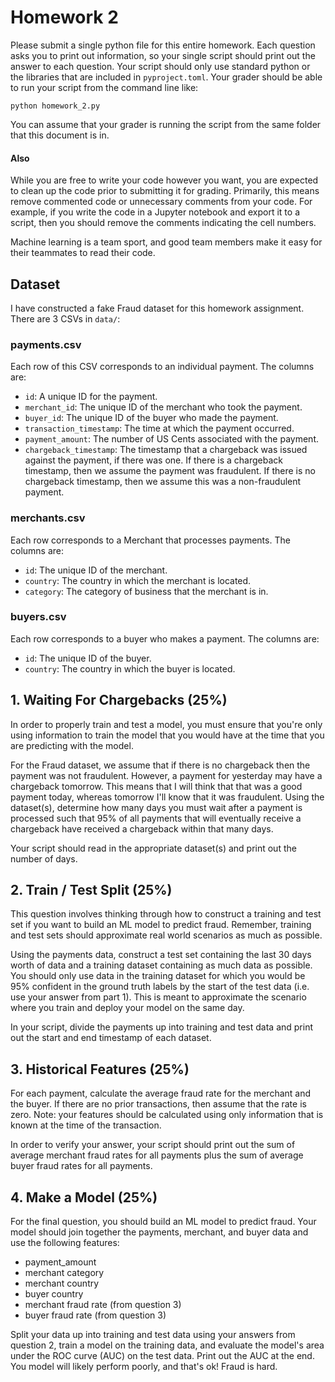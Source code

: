 # Homework 2

Please submit a single python file for this entire homework. Each question asks you to print out information, so your single script should print out the answer to each question. Your script should only use standard python or the libraries that are included in `pyproject.toml`. Your grader should be able to run your script from the command line like:

```commandline
python homework_2.py
```

You can assume that your grader is running the script from the same folder that this document is in.

#### Also

While you are free to write your code however you want, you are expected to clean up the code prior to submitting it for grading. Primarily, this means remove commented code or unnecessary comments from your code. For example, if you write the code in a Jupyter notebook and export it to a script, then you should remove the comments indicating the cell numbers.

Machine learning is a team sport, and good team members make it easy for their teammates to read their code.

## Dataset

I have constructed a fake Fraud dataset for this homework assignment. There are 3 CSVs in `data/`:

### payments.csv
Each row of this CSV corresponds to an individual payment. The columns are:

- `id`: A unique ID for the payment.
- `merchant_id`: The unique ID of the merchant who took the payment.
- `buyer_id`: The unique ID of the buyer who made the payment.
- `transaction_timestamp`: The time at which the payment occurred. 
- `payment_amount`: The number of US Cents associated with the payment.
- `chargeback_timestamp`: The timestamp that a chargeback was issued against the payment, if there was one. If there is a chargeback timestamp, then we assume the payment was fraudulent. If there is no chargeback timestamp, then we assume this was a non-fraudulent payment.

### merchants.csv
Each row corresponds to a Merchant that processes payments. The columns are:
- `id`: The unique ID of the merchant.
- `country`: The country in which the merchant is located.
- `category`: The category of business that the merchant is in.

### buyers.csv
Each row corresponds to a buyer who makes a payment. The columns are:
- `id`: The unique ID of the buyer.
- `country`: The country in which the buyer is located.


## 1. Waiting For Chargebacks (25%)

In order to properly train and test a model, you must ensure that you're only using information to train the model that you would have at the time that you are predicting with the model. 

For the Fraud dataset, we assume that if there is no chargeback then the payment was not fraudulent. However, a payment for yesterday may have a chargeback tomorrow. This means that I will think that that was a good payment today, whereas tomorrow I'll know that it was fraudulent. Using the dataset(s), determine how many days you must wait after a payment is processed such that 95% of all payments that will eventually receive a chargeback have received a chargeback within that many days.

Your script should read in the appropriate dataset(s) and print out the number of days.

## 2. Train / Test Split (25%)

This question involves thinking through how to construct a training and test set if you want to build an ML model to predict fraud. Remember, training and test sets should approximate real world scenarios as much as possible.

Using the payments data, construct a test set containing the last 30 days worth of data and a training dataset containing as much data as possible. You should only use data in the training dataset for which you would be 95% confident in the ground truth labels by the start of the test data (i.e. use your answer from part 1). This is meant to approximate the scenario where you train and deploy your model on the same day.

In your script, divide the payments up into training and test data and print out the start and end timestamp of each dataset.


## 3. Historical Features (25%)

For each payment, calculate the average fraud rate for the merchant and the buyer. If there are no prior transactions, then assume that the rate is zero. Note: your features should be calculated using only information that is known at the time of the transaction. 

In order to verify your answer, your script should print out the sum of average merchant fraud rates for all payments plus the sum of average buyer fraud rates for all payments.


## 4. Make a Model (25%)

For the final question, you should build an ML model to predict fraud. Your model should join together the payments, merchant, and buyer data and use the following features:

- payment_amount
- merchant category
- merchant country
- buyer country
- merchant fraud rate (from question 3)
- buyer fraud rate (from question 3)

Split your data up into training and test data using your answers from question 2, train a model on the training data, and evaluate the model's area under the ROC curve (AUC) on the test data. Print out the AUC at the end. You model will likely perform poorly, and that's ok! Fraud is hard.

